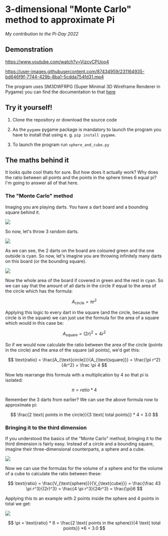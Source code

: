 # 3-dimensional "Monte Carlo" method to approximate Pi
*My contribution to the Pi-Day 2022*

##  Demonstration

https://www.youtube.com/watch?v=VizcvCPUoo4

https://user-images.githubusercontent.com/87434959/231164935-bd646f9f-7744-429b-8ba1-5cdda754fd31.mp4

The program uses SM3DWFRPG (Super Minimal 3D Wireframe Renderer in Pygame) you can find the documentation to that [here](https://github.com/OsiPog/SM3DWFRPG)

## Try it yourself!

1. Clone the repository or download the source code

2. As the `pygame` pygame package is mandatory to launch the program you have to install that using e. g. `pip install pygame`.

3. To launch the program run `sphere_and_cube.py`


## The maths behind it

It looks quite cool thats for sure. But how does it actually work? Why does the ratio between 
all points and the points in the sphere times 6 equal pi? I'm going to answer all of that here.

### The "Monte Carlo" method

Imaging you are playing darts. You have a dart board and a bounding square behind it.

![](https://i.imgur.com/KYp3yO1.png)

So now, let's throw 3 random darts.

![](https://i.imgur.com/P2slYHZ.png)

As we can see, the 2 darts on the board are coloured green and the one outside is cyan. 
So now, let's imagine you are throwing infinitely many darts on this board (or the bounding square).

![](https://i.imgur.com/PUXyE7F.png)

Now the whole area of the board if covered in green and the rest in cyan. So we can say that the 
amount of all darts in the circle if equal to the area of the circle which has the formula:

$$
A_{\text{circle}} = \pi r^2
$$



Applying this logic to every dart in the square (and the circle, because the circle is in the square) 
we can just use the formula for the area of a square which would in this case be:

$$
A_{\text{square}} = (2r)^2 = 4r^2
$$


So if we would now calculate the ratio between the area of the circle (points in the circle) and the area 
of the square (all points), we'd get this:

$$
\text{ratio} = \frac{A_{\text{circle}}}{A_{\text{square}}} = \frac{\pi r^2}{4r^2} = \frac \pi 4
$$


Now lets rearrange this formula with a multiplication by 4 so that pi is isolated:

$$
\pi = ratio * 4
$$


Remember the 3 darts from earlier? We can use the above formula now to approximate pi:

$$
\frac{2 \text{ points in the circle}}{3 \text{ total points}} * 4 = 3.0
$$


### Bringing it to the third dimension

If you understood the basics of the "Monte Carlo" method, bringing it to the third dimension is fairly easy. 
Instead of a circle and a bounding square, imagine their three-dimensional counterparts, a sphere and a cube.

![](https://user-images.githubusercontent.com/87434959/158021973-91aa0b22-113a-47d1-9c88-82b214346d57.png)

Now we can use the formulas for the volume of a sphere and for the volume of a cube to calculate the ratio between these:

$$
\text{ratio} = \frac{V_{\text{sphere}}}{V_{\text{cube}}} = \frac{\frac 43 \pi r^3}{(2r)^3} = \frac{4 \pi r^3}{24r^3} = \frac{\pi}6
$$


Applying this to an example with 2 points inside the sphere and 4 points in total we get:

![](https://i.imgur.com/V1RhtqE.png)

$$
\pi = \text{ratio} * 6 = \frac{2 \text{ points in the sphere}}{4 \text{ total points}} *6 = 3.0
$$
